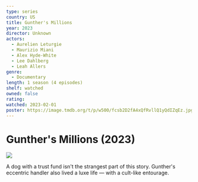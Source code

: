 ```yaml
---
type: series
country: US
title: Gunther's Millions
year: 2023
director: Unknown
actors:
  - Aurelien Leturgie
  - Maurizio Miani
  - Alex Hyde-White
  - Lee Dahlberg
  - Leah Allers
genre:
  - Documentary
length: 1 season (4 episodes)
shelf: watched
owned: false
rating:
watched: 2023-02-01
poster: https://image.tmdb.org/t/p/w500/fcsb2D2fA4xQfRvllQ1yQdIZqEz.jpg
---
```


# Gunther's Millions (2023)

![](https://image.tmdb.org/t/p/w500/fcsb2D2fA4xQfRvllQ1yQdIZqEz.jpg)

A dog with a trust fund isn't the strangest part of this story. Gunther's eccentric handler also lived a luxe life — with a cult-like entourage.